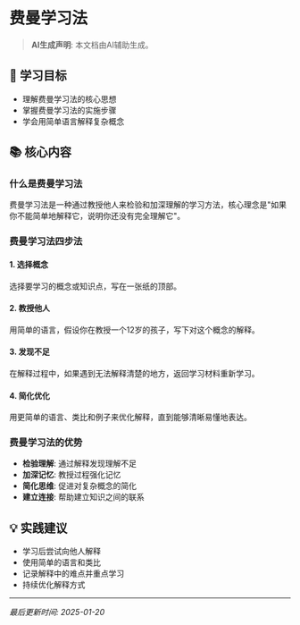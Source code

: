 # 费曼学习法

> **AI生成声明**: 本文档由AI辅助生成。

## 🎯 学习目标

- 理解费曼学习法的核心思想
- 掌握费曼学习法的实施步骤
- 学会用简单语言解释复杂概念

## 📚 核心内容

### 什么是费曼学习法

费曼学习法是一种通过教授他人来检验和加深理解的学习方法，核心理念是"如果你不能简单地解释它，说明你还没有完全理解它"。

### 费曼学习法四步法

#### 1. 选择概念

选择要学习的概念或知识点，写在一张纸的顶部。

#### 2. 教授他人

用简单的语言，假设你在教授一个12岁的孩子，写下对这个概念的解释。

#### 3. 发现不足

在解释过程中，如果遇到无法解释清楚的地方，返回学习材料重新学习。

#### 4. 简化优化

用更简单的语言、类比和例子来优化解释，直到能够清晰易懂地表达。

### 费曼学习法的优势

- **检验理解**: 通过解释发现理解不足
- **加深记忆**: 教授过程强化记忆
- **简化思维**: 促进对复杂概念的简化
- **建立连接**: 帮助建立知识之间的联系

## 💡 实践建议

- 学习后尝试向他人解释
- 使用简单的语言和类比
- 记录解释中的难点并重点学习
- 持续优化解释方式

---

*最后更新时间: 2025-01-20*

